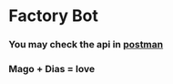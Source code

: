 # Factory Bot


### You may check the api in [postman](./docs/BotFactory.postman_collection.json)
### Mago + Dias = love
